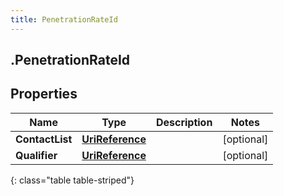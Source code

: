 ```yaml
---
title: PenetrationRateId
---
```

## .PenetrationRateId

## Properties

|Name | Type | Description | Notes|
|------------ | ------------- | ------------- | -------------|
| **ContactList** | [**UriReference**](UriReference.html) |  | [optional] |
| **Qualifier** | [**UriReference**](UriReference.html) |  | [optional] |
{: class="table table-striped"}



